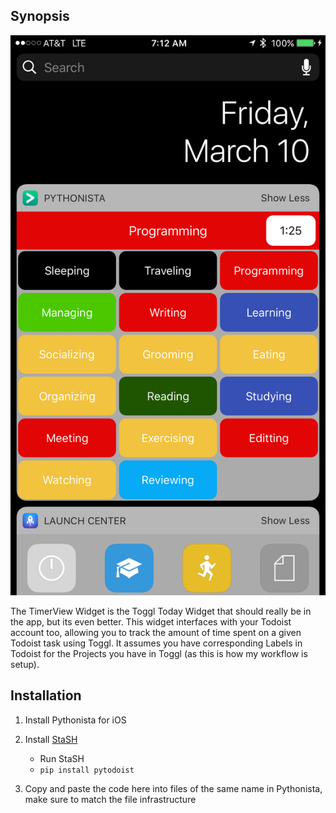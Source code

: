 ## Synopsis

![Widget](Images/widget.png?raw=true)

The TimerView Widget is the Toggl Today Widget that should really be in the app, but its even better. This widget interfaces with your Todoist account too, allowing you to track the amount of time spent on a given Todoist task using Toggl. It assumes you have corresponding Labels in Todoist for the Projects you have in Toggl (as this is how my workflow is setup).

## Installation

1. Install Pythonista for iOS

2. Install [StaSH](https://github.com/ywangd/stash)
	* Run StaSH
	* `pip install pytodoist`

3. Copy and paste the code here into files of the same name in Pythonista, make sure to match the file infrastructure
	

